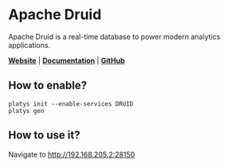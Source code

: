 # Apache Druid

Apache Druid is a real-time database to power modern analytics applications.

**[Website](https://druid.apache.org/)** | **[Documentation](https://druid.apache.org/community/)** | **[GitHub](https://github.com/apache/druid/)**

## How to enable?

```
platys init --enable-services DRUID
platys gen
```

## How to use it?

Navigate to <http://192.168.205.2:28150>